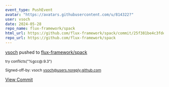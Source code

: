 ```yaml
---
event_type: PushEvent
avatar: "https://avatars.githubusercontent.com/u/814322?"
user: vsoch
date: 2024-05-28
repo_name: flux-framework/spack
html_url: https://github.com/flux-framework/spack/commit/25f381be4c3fdedb523410ab8ae6288a894cbe89
repo_url: https://github.com/flux-framework/spack
---
```


<a href='https://github.com/vsoch' target='_blank'>vsoch</a> pushed to <a href='https://github.com/flux-framework/spack' target='_blank'>flux-framework/spack</a>

<small>try conflicts("%gcc@:9.3")

Signed-off-by: vsoch <vsoch@users.noreply.github.com></small>

<a href='https://github.com/flux-framework/spack/commit/25f381be4c3fdedb523410ab8ae6288a894cbe89' target='_blank'>View Commit</a>